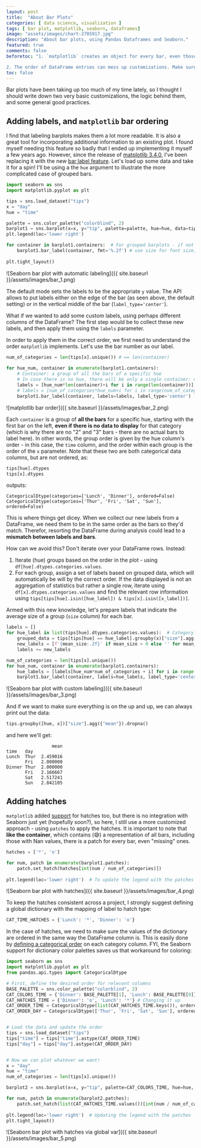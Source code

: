 ```yaml
---
layout: post
title:  "About Bar Plots"
categories: [ data science, visualization ]
tags: [ bar plot, matplotlib, seaborn, dataframes]
image: "assets/images/chart-2785917.jpg"
description: "About bar plots, using Pandas Dataframes and Seaborn."
featured: true
comments: false
beforetoc: "1. `matplotlib` creates an object for every bar, even those with missing values. 

2. The order of DataFrame entries can mess up customizations. Make sure to collect labels by iterating over the categories instead of the DataFrame, and use the same `hue` order when assigning hatches. For colors, Seaborn support allows to keep a dictionary, no order required."
toc: false
---
```

Bar plots have been taking up too much of my time lately, so I thought I should write down two very basic customizations, the logic behind them, and some general good practices.

## Adding labels, and `matplotlib` bar ordering
I find that labeling barplots makes them a lot more readable. It is also a great tool for incorporating additional information to an existing plot.
I found myself needing this feature so badly that I ended up implementing it myself a few years ago.
However, since the release of <a href="https://matplotlib.org/stable/users/prev_whats_new/whats_new_3.4.0.html" target="_blank">matplotlib 3.4.0</a>, I've been replacing it with the new <a href="https://matplotlib.org/stable/api/_as_gen/matplotlib.axes.Axes.bar_label.html" target="_blank">bar label feature</a>. 
Let's load up some data and take it for a spin! I'll be using a the `hue` argument to illustrate the more complicated case of grouped bars.

```python
import seaborn as sns
import matplotlib.pyplot as plt

tips = sns.load_dataset("tips")
x = "day"
hue = "time"

palette = sns.color_palette("colorblind", 2)
barplot1 = sns.barplot(x=x, y="tip", palette=palette, hue=hue, data=tips, ci=None)
plt.legend(loc='lower right')

for container in barplot1.containers:  # For grouped barplots - if not using "hue", there is a single container
    barplot1.bar_label(container, fmt='%.2f') # use size for font size, color for, well, color...
    
plt.tight_layout()
```

![Seaborn bar plot with automatic labeling]({{ site.baseurl }}/assets/images/bar_1.png)

The default mode sets the labels to be the appropriate `y` value. The API allows to put labels either on the edge of the bar (as seen above, the default setting) or in the vertical middle of the bar (`label_type='center'`).

What if we wanted to add some custom labels, using perhaps different columns of the DataFrame? 
The first step would be to collect these new labels, and then apply them using the `labels` parameter.
<!--As I mentioned in a <a href="{{ site.baseurl }}{{page.previous.url}}" target="_blank">previous post</a>, customizations relies heavily on the order of your DataFrame, and that is also true in this case. -->
In order to apply them in the correct order, we first need to understand the order `matplotlib` implements. Let's use the bar number as our label.  

```python
num_of_categories = len(tips[x].unique()) # == len(container)
    
for hue_num, container in enumerate(barplot1.containers): 
    # Container: a group of all the bars of a specific hue
    # In case there is no hue, there will be only a single container: num_of_categories == 1
    labels = [hue_num*len(container)+i for i in range(len(container))]
    # labels = [num_of_categories*hue_num+i for i in range(num_of_categories)] # Alternative
    barplot1.bar_label(container, labels=labels, label_type='center')
```
![matplotlib bar order]({{ site.baseurl }}/assets/images/bar_2.png)

Each `container` is a group of **all the bars** for a specific hue, starting with the first bar on the left, **even if there is no data to display** for that category (which is why there are no "2" and "3" bars - there are no actual bars to label here). 
In other words, the group order is given by the hue column's order - in this case, the `time` column, and the order within each group is the order of the `x` parameter.
Note that these two are both categorical data columns, but are not ordered, as:

```python
tips[hue].dtypes
tips[x].dtypes
```

outputs:
```
CategoricalDtype(categories=['Lunch', 'Dinner'], ordered=False)
CategoricalDtype(categories=['Thur', 'Fri', 'Sat', 'Sun'], ordered=False)
```

This is where things get dicey. 
When we collect our new labels from a DataFrame, we need them to be in the same order as the bars so they'd match. Therefor, resorting the DataFrame during analysis could lead to a **mismatch between labels and bars**.

How can we avoid this? Don't iterate over your DataFrame rows. Instead:
1. Iterate (hue) groups based on the order in the plot - using `df[hue].dtypes.categories.values`.
2. For each group, assign a set of labels based on grouped data, which will automatically be will by the correct order. If the data displayed is not an aggregation of statistics but rather a single row, iterate using `df[x].dtypes.categories.values` and find the relevant row information using `tips[tips[hue].isin([hue_label]) & tips[x].isin([x_label])]`.

<!--I will note that I always encourge <a href="{{ site.baseurl }}{{page.previous.url}}" target="_blank">defining an order on the DataFrame</a> - this way, we can sort the data based on the `hue` and `x` columns when need be, and get the desired order.-->

Armed with this new knowledge, let's prepare labels that indicate the average size of a group (`size` column) for each bar. 

```python
labels = []
for hue_label in list(tips[hue].dtypes.categories.values):  # Category list defines the order
    grouped_data = tips[tips[hue] == hue_label].groupby(x)["size"].agg({"mean"})
    new_labels = [f'{mean_size:.2f}' if mean_size > 0 else '' for mean_size in list(grouped_data['mean'].values)]
    labels += new_labels

num_of_categories = len(tips[x].unique())
for hue_num, container in enumerate(barplot1.containers):
    hue_labels = [labels[hue_num*num_of_categories + i] for i in range(num_of_categories)]
    barplot1.bar_label(container, labels=hue_labels, label_type='center', color='white')
```

![Seaborn bar plot with custom labeling]({{ site.baseurl }}/assets/images/bar_3.png)

And if we want to make sure everything is on the up and up, we can always print out the data:
```python
tips.groupby([hue, x])["size"].agg({"mean"}).dropna()
```

and here we'll get:
```
                 mean
time   day           
Lunch  Thur  2.459016
       Fri   2.000000
Dinner Thur  2.000000
       Fri   2.166667
       Sat   2.517241
       Sun   2.842105
```


## Adding hatches

`matplotlib` added <a href="https://matplotlib.org/stable/api/_as_gen/matplotlib.axes.Axes.bar.html#matplotlib.axes.Axes.bar" target="_blank">support</a> for hatches too, but there is no integration with Seaborn just yet (hopefully soon?), so here, I still use a more customized approach - using `patches` to apply the hatches.
It is important to note that <b>like the container</b>, which contains (:sweat_smile:) a representation of all bars, including those with Nan values, there is a patch for every bar, even "missing" ones.

```python
hatches = ['*', 'o']

for num, patch in enumerate(barplot1.patches): 
    patch.set_hatch(hatches[int(num / num_of_categories)])  
    
plt.legend(loc='lower right')  # To update the legend with the patches 
```
![Seaborn bar plot with hatches]({{ site.baseurl }}/assets/images/bar_4.png)

To keep the hatches consistent across a project, I strongly suggest defining a global dictionary with the mapping of label to hatch type:
 
```python
CAT_TIME_HATCHES = {'Lunch': '*', 'Dinner': 'o'}
```

In the case of hatches, we need to make sure the values of the dictionary are ordered in the same way the DataFrame column is.
This is easily done by <a href="{{ site.baseurl }}{{page.previous.url}}" target="_blank">defining a categorical order</a> on each category column.
FYI, the Seaborn support for dictionary color palettes saves us that workaround for coloring:

 
```python
import seaborn as sns
import matplotlib.pyplot as plt
from pandas.api.types import CategoricalDtype

# First, define the desired order for relevant columns
BASE_PALETTE = sns.color_palette("colorblind", 2)
CAT_COLORS_TIME = {'Dinner': BASE_PALETTE[1], 'Lunch': BASE_PALETTE[0]} # The order doesn't matter
CAT_HATCHES_TIME = {'Dinner': 'o', 'Lunch': '*'} # Changing it up
CAT_ORDER_TIME = CategoricalDtype(list(CAT_HATCHES_TIME.keys()), ordered=True)
CAT_ORDER_DAY = CategoricalDtype(['Thur', 'Fri', 'Sat', 'Sun'], ordered=True)


# Load the data and update the order
tips = sns.load_dataset("tips")
tips["time"] = tips["time"].astype(CAT_ORDER_TIME)  
tips["day"] = tips["day"].astype(CAT_ORDER_DAY)  


# Now we can plot whatever we want!
x = "day"
hue = "time"
num_of_categories = len(tips[x].unique())

barplot2 = sns.barplot(x=x, y="tip", palette=CAT_COLORS_TIME, hue=hue, data=tips, ci=None)

for num, patch in enumerate(barplot2.patches): 
    patch.set_hatch(list(CAT_HATCHES_TIME.values())[int(num / num_of_categories)])  
    
plt.legend(loc='lower right')  # Updating the legend with the patches 
plt.tight_layout()
```

![Seaborn bar plot with hatches via global var]({{ site.baseurl }}/assets/images/bar_5.png)
